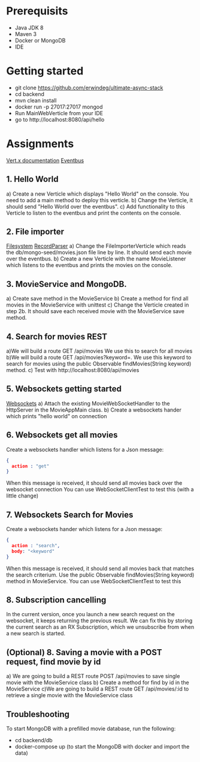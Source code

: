 # Prerequisits
* Java JDK 8
* Maven 3
* Docker or MongoDB
* IDE

# Getting started
* git clone https://github.com/erwindeg/ultimate-async-stack
* cd backend
* mvn clean install
* docker run -p 27017:27017 mongod
* Run MainWebVerticle from your IDE
* go to http://localhost:8080/api/hello

# Assignments
[Vert.x documentation](http://vertx.io/docs/vertx-core/java/)
[Eventbus](http://vertx.io/docs/vertx-core/java/#event_bus)
## 1. Hello World
a) Create a new Verticle which displays "Hello World" on the console. You need to add a main method to deploy this verticle.
b) Change the Verticle, it should send "Hello World over the eventbus".
c) Add functionality to this Verticle to listen to the eventbus and print the contents on the console.


## 2. File importer
[Filesystem](http://vertx.io/docs/vertx-core/java/#_using_the_file_system_with_vert_x)
[RecordParser](http://vertx.io/docs/apidocs/io/vertx/core/parsetools/RecordParser.html)
a) Change the FileImporterVerticle which reads the db/mongo-seed/movies.json file line by line. It should send each movie over the eventbus.
b) Create a new Verticle with the name MovieListener which listens to the eventbus and prints the movies on the console.

## 3. MovieService and MongoDB.
a) Create save method in the MovieService
b) Create a method for find all movies in the MovieService with unittest
c) Change the Verticle created in step 2b. It should save each received movie with the MovieService save method.

## 4. Search for movies REST
a)We will build a route GET /api/movies We use this to search for all movies
b)We will build a route GET /api/movies?keyword=<keyword>. We use this keyword to search for movies using the public Observable<JsonObject> findMovies(String keyword) method.
c) Test with http://localhost:8080/api/movies


## 5. Websockets getting started
[Websockets](http://vertx.io/docs/vertx-core/java/#_websockets)
a) Attach the existing MovieWebSocketHandler to the HttpServer in the MovieAppMain class.
b) Create a websockets hander which prints "hello world" on connection

## 6. Websockets get all movies
Create a websockets handler which listens for a Json message:
```json
{
  action : "get"
}
```
When this message is received, it should send all movies back over the websocket connection
You can use WebSocketClientTest to test this (with a little change)

## 7. Websockets Search for Movies
Create a websockets hander which listens for a Json message:
```json
{
  action : "search",
  body: "<keyword"
}
```
When this message is received, it should send all movies back that matches the search criterium. Use the public Observable<JsonObject> findMovies(String keyword) method in MovieService.
You can use WebSocketClientTest to test this

## 8. Subscription cancelling
In the current version, once you launch a new search request on the websocket, it keeps returning the previous result.
We can fix this by storing the current search as an RX Subscription, which we unsubscribe from when a new search is started.

## (Optional) 8. Saving a movie with a POST request, find movie by id
a) We are going to build a REST route POST /api/movies to save single movie with the MovieService class
b) Create a method for find by id  in the MovieService
c)We are going to build a REST route GET /api/movies/:id to retrieve a single movie with the MovieService class

## Troubleshooting

To start MongoDB with a prefilled movie database, run the following:
* cd backend/db
* docker-compose up (to start the MongoDB with docker and import the data)
